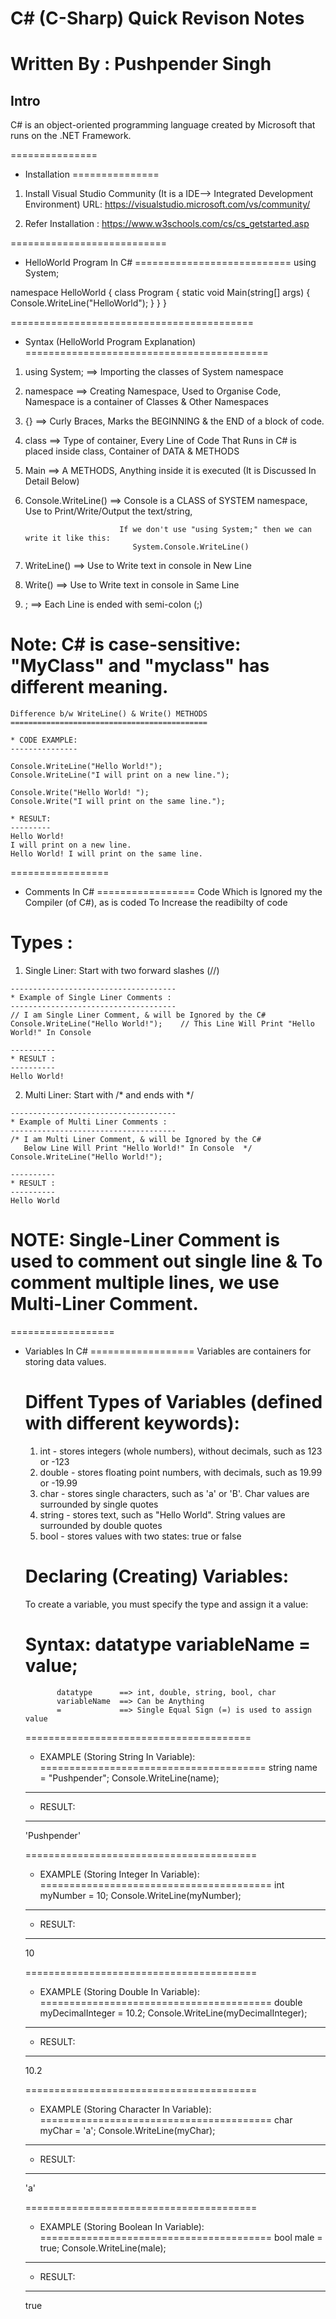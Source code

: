 #	C# (C-Sharp) Quick Revison Notes
#	Written By : Pushpender Singh

## Intro

C# is an object-oriented programming language created by Microsoft that runs on the .NET Framework.

===============
* Installation
===============
1. Install Visual Studio Community (It is a IDE--> Integrated Development Environment)
   URL: https://visualstudio.microsoft.com/vs/community/
   
2. Refer Installation : https://www.w3schools.com/cs/cs_getstarted.asp

===========================
* HelloWorld Program In C#
===========================
using System;

namespace HelloWorld
{
	class Program
	{
		static void Main(string[] args)
		{
			Console.WriteLine("HelloWorld");
		}
	}
}

==========================================
* Syntax (HelloWorld Program Explanation)
==========================================
1. using System;  ==> Importing the classes of System namespace
2. namespace      ==> Creating Namespace,
					  Used to Organise Code, 
					  Namespace is a container of Classes & Other Namespaces
3. {}             ==> Curly Braces, Marks the BEGINNING & the END of a block of code.
4. class          ==> Type of container,
					  Every Line of Code That Runs in C# is placed inside class,
					  Container of DATA & METHODS
5. Main           ==> A METHODS,
					  Anything inside it is executed
					  (It is Discussed In Detail Below)
6. Console.WriteLine()  ==> Console is a CLASS of SYSTEM namespace,
							Use to Print/Write/Output the text/string,
							
							If we don't use "using System;" then we can write it like this:
							   System.Console.WriteLine()
							   
7. WriteLine()    ==> Use to Write text in console in New Line
8. Write()        ==> Use to Write text in console in Same Line
9. ;              ==> Each Line is ended with semi-colon (;)

Note: C# is case-sensitive: "MyClass" and "myclass" has different meaning.
====

    Difference b/w WriteLine() & Write() METHODS
	============================================
	
	* CODE EXAMPLE:
	---------------
	
	Console.WriteLine("Hello World!");  
	Console.WriteLine("I will print on a new line.");

	Console.Write("Hello World! ");
	Console.Write("I will print on the same line."); 
	
	* RESULT:
	---------
	Hello World!
	I will print on a new line.
	Hello World! I will print on the same line.
	
	
=================
* Comments In C#
=================
Code Which is Ignored my the Compiler (of C#), as is coded To Increase the readibilty of code

Types :
=======
  1. Single Liner: Start with two forward slashes (//)
  
    -------------------------------------
	* Example of Single Liner Comments :
	-------------------------------------
	// I am Single Liner Comment, & will be Ignored by the C# 
	Console.WriteLine("Hello World!");    // This Line Will Print "Hello World!" In Console

	----------
	* RESULT :
	----------
	Hello World!
	

  2. Multi Liner: Start with /* and ends with */
  
	-------------------------------------
	* Example of Multi Liner Comments :
	-------------------------------------
	/* I am Multi Liner Comment, & will be Ignored by the C# 
	   Below Line Will Print "Hello World!" In Console  */
	Console.WriteLine("Hello World!");    

	----------
	* RESULT :
	----------
	Hello World
	
NOTE: Single-Liner Comment is used to comment out single line & To comment multiple lines, we use Multi-Liner Comment. 
=====	

==================
* Variables In C#
==================
Variables are containers for storing data values.

	Diffent Types of Variables (defined with different keywords):
	=============================================================
	1. int    - stores integers (whole numbers), without decimals, such as 123 or -123
	2. double - stores floating point numbers, with decimals, such as 19.99 or -19.99
	3. char   - stores single characters, such as 'a' or 'B'. Char values are surrounded by single quotes  
	4. string - stores text, such as "Hello World". String values are surrounded by double quotes
	5. bool   - stores values with two states: true or false

	Declaring (Creating) Variables:
	===============================
	To create a variable, you must specify the type and assign it a value:
	
	Syntax:  datatype variableName = value; 
	=======
	         datatype      ==> int, double, string, bool, char
			 variableName  ==> Can be Anything
			 =             ==> Single Equal Sign (=) is used to assign value
	
	=======================================
	* EXAMPLE (Storing String In Variable):
	=======================================
	string name = "Pushpender";
	Console.WriteLine(name);
	
	----------
	* RESULT:
	----------
	'Pushpender'
	
	========================================
	* EXAMPLE (Storing Integer In Variable):
	========================================
	int myNumber = 10;
	Console.WriteLine(myNumber);
	
	----------
	* RESULT:
	----------
	10
	
	========================================
	* EXAMPLE (Storing Double In Variable):
	========================================
	double myDecimalInteger = 10.2;
	Console.WriteLine(myDecimalInteger);
	
	----------
	* RESULT:
	----------
	10.2
	
	========================================
	* EXAMPLE (Storing Character In Variable):
	========================================
	char myChar = 'a';
	Console.WriteLine(myChar);
	
	----------
	* RESULT:
	----------
	'a'
	
	========================================
	* EXAMPLE (Storing Boolean In Variable):
	========================================
	bool male = true;
	Console.WriteLine(male);
	
	----------
	* RESULT:
	----------
	true
	


	
	

	
	
	


	
	
	
	



